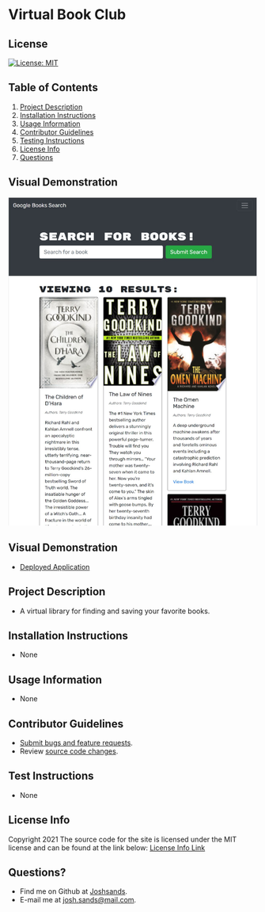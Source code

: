 # Virtual Book Club

## License

[![License: MIT](https://img.shields.io/badge/License-MIT-yellow.svg)](https://opensource.org/licenses/MIT)

## Table of Contents

1. [Project Description](#project-description)
2. [Installation Instructions](#installation-instructions)
3. [Usage Information](#usage-information)
4. [Contributor Guidelines](#contributor-guidelines)
5. [Testing Instructions](#testing-instructions)
6. [License Info](#license-info)
7. [Questions](#questions)

## Visual Demonstration

![Virtual Book Club Snapshot](assets/snapshot.jpg)

## Visual Demonstration
* [Deployed Application](https://virtual-book-club.herokuapp.com/)

## Project Description

* A virtual library for finding and saving your favorite books.

## Installation Instructions

* None

## Usage Information

* None

## Contributor Guidelines

* [Submit bugs and feature requests](https://github.com/joshsands/virtual-book-club/issues).
* Review [source code changes](https://github.com/joshsands/virtual-book-club/pulls).

## Test Instructions

* None

## License Info

Copyright 2021
The source code for the site is licensed under the MIT license and can be found at the link below:
[License Info Link](https://opensource.org/licenses/MIT)
      

## Questions?

* Find me on Github at [Joshsands](http://github.com/Joshsands).
* E-mail me at josh.sands@mail.com.